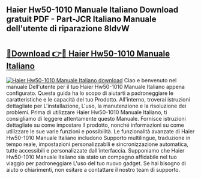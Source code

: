 ## Haier Hw50-1010 Manuale Italiano Download gratuit PDF - Part-JCR Italiano Manuale dell'utente di riparazione 8IdvW

# <h2><a href="http://dfewcp.blite.top/?on=Haier+Hw50-1010+Manuale+Italiano">🔗Download 👉🔴 Haier Hw50-1010 Manuale Italiano</a></h2>

[![Haier Hw50-1010 Manuale Italiano download](https://i.imgur.com/lujVjoI.png)](http://dfewcp.blite.top/?on=Haier+Hw50-1010+Manuale+Italiano)
Ciao e benvenuto nel manuale Dell'utente per il tuo Haier Hw50-1010 Manuale Italiano appena configurato. Questa guida ha lo scopo di aiutarti a padroneggiare le caratteristiche e le capacità del tuo Prodotto. All'interno, troverai istruzioni dettagliate per L'installazione, L'uso, la manutenzione e la risoluzione dei problemi. Prima di utilizzare Haier Hw50-1010 Manuale Italiano, ti consigliamo di leggere attentamente questo Manuale. Fornisce istruzioni dettagliate su come impostare il prodotto, nonché informazioni su come utilizzare le sue varie funzioni e possibilità. Le funzionalità avanzate di Haier Hw50-1010 Manuale Italiano includono Supporto multilingue, traduzione in tempo reale, impostazioni personalizzabili e sincronizzazione automatica, tutte accessibili e personalizzate dall'interfaccia. Supponiamo che Haier Hw50-1010 Manuale Italiano sia stato un compagno affidabile nel tuo viaggio per padroneggiare L'uso del tuo nuovo gadget. Se hai bisogno di aiuto o chiarimenti, non esitare a contattare il nostro team di supporto.
